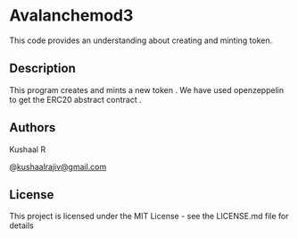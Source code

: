 # Avalanchemod3

This code provides an understanding about creating and minting token.

## Description

This program creates and mints a new token . We have used openzeppelin to get the ERC20 abstract contract .

## Authors

Kushaal R

@kushaalrajiv@gmail.com

## License

This project is licensed under the MIT License - see the LICENSE.md file for details
